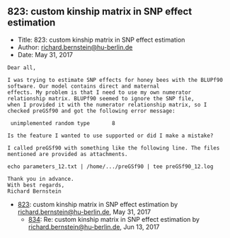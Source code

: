 ## 823: custom kinship matrix in SNP effect estimation

- Title: 823: custom kinship matrix in SNP effect estimation
- Author: richard.bernstein@hu-berlin.de
- Date: May 31, 2017

```
Dear all,

I was trying to estimate SNP effects for honey bees with the BLUPf90 software. Our model contains direct and maternal
effects. My problem is that I need to use my own numerator relationship matrix. BLUPf90 seemed to ignore the SNP file,
when I provided it with the numerator relationship matrix, so I checked preGSf90 and got the following error message:

 unimplemented random type	     8

Is the feature I wanted to use supported or did I make a mistake?

I called preGSf90 with something like the following line. The files mentioned are provided as attachments.

echo parameters_12.txt | /home/.../preGSf90 | tee preGSf90_12.log

Thank you in advance.
With best regards,
Richard Bernstein
```

- [823](0823.md): custom kinship matrix in SNP effect estimation by richard.bernstein@hu-berlin.de, May 31, 2017
    - [834](0834.md): Re: custom kinship matrix in SNP effect estimation by richard.bernstein@hu-berlin.de, Jun 13, 2017
